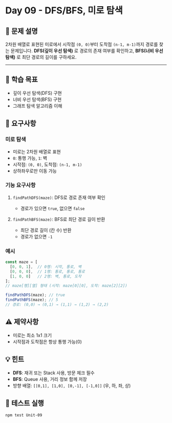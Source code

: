 # Day 09 - DFS/BFS, 미로 탐색

## 📌 문제 설명

2차원 배열로 표현된 미로에서 시작점 `(0, 0)`부터 도착점 `(n-1, m-1)`까지 경로를 찾는 문제입니다.
**DFS(깊이 우선 탐색)** 로 경로의 존재 여부를 확인하고, **BFS(너비 우선 탐색)** 로 최단 경로의 길이를 구하세요.

---

## 🎯 학습 목표
- 깊이 우선 탐색(DFS) 구현
- 너비 우선 탐색(BFS) 구현
- 그래프 탐색 알고리즘 이해

## 📝 요구사항

### 미로 탐색
- 미로는 2차원 배열로 표현
- `0`: 통행 가능, `1`: 벽
- 시작점: `(0, 0)`, 도착점: `(n-1, m-1)`
- 상하좌우로만 이동 가능

### 기능 요구사항

1. `findPathDFS(maze)`: DFS로 경로 존재 여부 확인
   - 경로가 있으면 `true`, 없으면 `false`

2. `findPathBFS(maze)`: BFS로 최단 경로 길이 반환
   - 최단 경로 길이 (칸 수) 반환
   - 경로가 없으면 `-1`

### 예시
```javascript
const maze = [
  [0, 0, 1],  // 0행: 시작, 통로, 벽
  [0, 0, 0],  // 1행: 통로, 통로, 통로
  [1, 0, 0]   // 2행: 벽, 통로, 도착
];
// maze[행][열] 형태 (시작: maze[0][0], 도착: maze[2][2])

findPathDFS(maze); // true
findPathBFS(maze); // 5
// 경로: (0,0) → (0,1) → (1,1) → (1,2) → (2,2)
```

## ⚠️ 제약사항
- 미로는 최소 1x1 크기
- 시작점과 도착점은 항상 통행 가능(0)

## 💡 힌트
- **DFS**: 재귀 또는 Stack 사용, 방문 체크 필수
- **BFS**: Queue 사용, 거리 정보 함께 저장
- 방향 배열: `[[0,1], [1,0], [0,-1], [-1,0]]` (우, 하, 좌, 상)

## 🧪 테스트 실행
```bash
npm test Unit-09
```